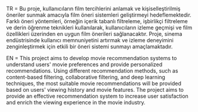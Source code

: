 TR = Bu proje, kullanıcıların film tercihlerini anlamak ve kişiselleştirilmiş öneriler sunmak amacıyla film öneri sistemleri geliştirmeyi hedeflemektedir. Farklı öneri yöntemleri, örneğin içerik tabanlı filtreleme, işbirlikçi filtreleme ve derin öğrenme teknikleri kullanılarak, kullanıcıların izleme geçmişi ve film özellikleri üzerinden en uygun film önerileri sağlanacaktır. Proje, sinema endüstrisinde kullanıcı memnuniyetini artırmak ve izleme deneyimini zenginleştirmek için etkili bir öneri sistemi sunmayı amaçlamaktadır.

EN = This project aims to develop movie recommendation systems to understand users' movie preferences and provide personalized recommendations. Using different recommendation methods, such as content-based filtering, collaborative filtering, and deep learning techniques, the most suitable movie recommendations will be provided based on users' viewing history and movie features. The project aims to provide an effective recommendation system to increase user satisfaction and enrich the viewing experience in the movie industry.
